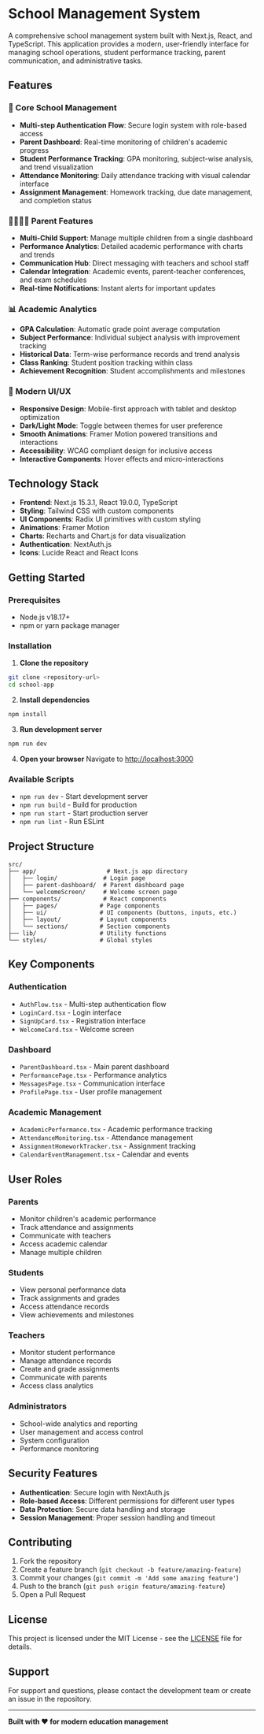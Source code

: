 # School Management System

A comprehensive school management system built with Next.js, React, and TypeScript. This application provides a modern, user-friendly interface for managing school operations, student performance tracking, parent communication, and administrative tasks.

## Features

### 🏫 Core School Management
- **Multi-step Authentication Flow**: Secure login system with role-based access
- **Parent Dashboard**: Real-time monitoring of children's academic progress
- **Student Performance Tracking**: GPA monitoring, subject-wise analysis, and trend visualization
- **Attendance Monitoring**: Daily attendance tracking with visual calendar interface
- **Assignment Management**: Homework tracking, due date management, and completion status

### 👨‍👩‍👧‍👦 Parent Features
- **Multi-Child Support**: Manage multiple children from a single dashboard
- **Performance Analytics**: Detailed academic performance with charts and trends
- **Communication Hub**: Direct messaging with teachers and school staff
- **Calendar Integration**: Academic events, parent-teacher conferences, and exam schedules
- **Real-time Notifications**: Instant alerts for important updates

### 📊 Academic Analytics
- **GPA Calculation**: Automatic grade point average computation
- **Subject Performance**: Individual subject analysis with improvement tracking
- **Historical Data**: Term-wise performance records and trend analysis
- **Class Ranking**: Student position tracking within class
- **Achievement Recognition**: Student accomplishments and milestones

### 🎨 Modern UI/UX
- **Responsive Design**: Mobile-first approach with tablet and desktop optimization
- **Dark/Light Mode**: Toggle between themes for user preference
- **Smooth Animations**: Framer Motion powered transitions and interactions
- **Accessibility**: WCAG compliant design for inclusive access
- **Interactive Components**: Hover effects and micro-interactions

## Technology Stack

- **Frontend**: Next.js 15.3.1, React 19.0.0, TypeScript
- **Styling**: Tailwind CSS with custom components
- **UI Components**: Radix UI primitives with custom styling
- **Animations**: Framer Motion
- **Charts**: Recharts and Chart.js for data visualization
- **Authentication**: NextAuth.js
- **Icons**: Lucide React and React Icons

## Getting Started

### Prerequisites
- Node.js v18.17+
- npm or yarn package manager

### Installation

1. **Clone the repository**
```bash
git clone <repository-url>
cd school-app
```

2. **Install dependencies**
```bash
npm install
```

3. **Run development server**
```bash
npm run dev
```

4. **Open your browser**
Navigate to [http://localhost:3000](http://localhost:3000)

### Available Scripts

- `npm run dev` - Start development server
- `npm run build` - Build for production
- `npm run start` - Start production server
- `npm run lint` - Run ESLint

## Project Structure

```
src/
├── app/                    # Next.js app directory
│   ├── login/             # Login page
│   ├── parent-dashboard/  # Parent dashboard page
│   └── welcomeScreen/     # Welcome screen page
├── components/            # React components
│   ├── pages/            # Page components
│   ├── ui/               # UI components (buttons, inputs, etc.)
│   ├── layout/           # Layout components
│   └── sections/         # Section components
├── lib/                  # Utility functions
└── styles/               # Global styles
```

## Key Components

### Authentication
- `AuthFlow.tsx` - Multi-step authentication flow
- `LoginCard.tsx` - Login interface
- `SignUpCard.tsx` - Registration interface
- `WelcomeCard.tsx` - Welcome screen

### Dashboard
- `ParentDashboard.tsx` - Main parent dashboard
- `PerformancePage.tsx` - Performance analytics
- `MessagesPage.tsx` - Communication interface
- `ProfilePage.tsx` - User profile management

### Academic Management
- `AcademicPerformance.tsx` - Academic performance tracking
- `AttendanceMonitoring.tsx` - Attendance management
- `AssignmentHomeworkTracker.tsx` - Assignment tracking
- `CalendarEventManagement.tsx` - Calendar and events

## User Roles

### Parents
- Monitor children's academic performance
- Track attendance and assignments
- Communicate with teachers
- Access academic calendar
- Manage multiple children

### Students
- View personal performance data
- Track assignments and grades
- Access attendance records
- View achievements and milestones

### Teachers
- Monitor student performance
- Manage attendance records
- Create and grade assignments
- Communicate with parents
- Access class analytics

### Administrators
- School-wide analytics and reporting
- User management and access control
- System configuration
- Performance monitoring

## Security Features

- **Authentication**: Secure login with NextAuth.js
- **Role-based Access**: Different permissions for different user types
- **Data Protection**: Secure data handling and storage
- **Session Management**: Proper session handling and timeout

## Contributing

1. Fork the repository
2. Create a feature branch (`git checkout -b feature/amazing-feature`)
3. Commit your changes (`git commit -m 'Add some amazing feature'`)
4. Push to the branch (`git push origin feature/amazing-feature`)
5. Open a Pull Request

## License

This project is licensed under the MIT License - see the [LICENSE](LICENSE) file for details.

## Support

For support and questions, please contact the development team or create an issue in the repository.

---

**Built with ❤️ for modern education management**